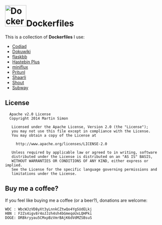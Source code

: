 <h1><img src="https://raw.github.com/c0ding/Dockerfiles/master/doc/docker.png" height=70 alt="Dockerfiles" title="Dockerfiles">Dockerfiles</h1>

This is a collection of **Dockerfiles** I use:

  * [Codiad](http://codiad.com/)
  * [Dokuwiki](https://www.dokuwiki.org/dokuwiki)
  * [flaskbb](http://flaskbb.org/)
  * [Hastebin Plus](https://github.com/MarvinMenzerath/HastebinPlus)
  * [miniflux](http://miniflux.net/)
  * [Pritunl](http://pritunl.com/)
  * [Shaarli](http://sebsauvage.net/wiki/doku.php?id=php:shaarli)
  * [Shout](http://shout-irc.com/)
  * [Subway](https://github.com/thedjpetersen/subway)

## License

```
  Apache v2.0 License
  Copyright 2014 Martin Simon

   Licensed under the Apache License, Version 2.0 (the "License");
   you may not use this file except in compliance with the License.
   You may obtain a copy of the License at

     http://www.apache.org/licenses/LICENSE-2.0

   Unless required by applicable law or agreed to in writing, software
   distributed under the License is distributed on an "AS IS" BASIS,
   WITHOUT WARRANTIES OR CONDITIONS OF ANY KIND, either express or implied.
   See the License for the specific language governing permissions and
   limitations under the License.

```

## Buy me a coffee?

If you feel like buying me a coffee (or a beer?), donations are welcome:

```
WDC : WbcWJzVD8yXt3yLnnkCZtwQo4YgSUdELkj
HBN : F2Zs4igv8r4oJJzh4sh4bGmeqoUxLQHPki
DOGE: DRBkryyau5CMxpBzVmrBAjK6dVdMZSBsuS
```